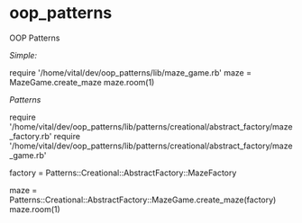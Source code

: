 # oop_patterns
OOP Patterns

_Simple:_

require '/home/vital/dev/oop_patterns/lib/maze_game.rb'
maze = MazeGame.create_maze
maze.room(1)


_Patterns_

require '/home/vital/dev/oop_patterns/lib/patterns/creational/abstract_factory/maze_factory.rb'
require '/home/vital/dev/oop_patterns/lib/patterns/creational/abstract_factory/maze_game.rb'

factory = Patterns::Creational::AbstractFactory::MazeFactory

maze = Patterns::Creational::AbstractFactory::MazeGame.create_maze(factory)
maze.room(1)
